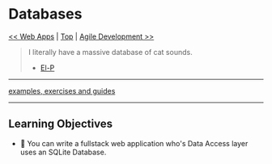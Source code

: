 # Databases

[<< Web Apps](../web-apps/README.md) | [Top](../README.md) | [Agile Development >>](../agile-development/README.md)

> I literally have a massive database of cat sounds.
>
> - [El-P](https://el-p.bandcamp.com/)

---

[examples, exercises and guides](https://github.com/HackYourFutureBelgium/databases)

---

## Learning Objectives

- 🐣 You can write a fullstack web application who's Data Access layer uses an SQLite Database.
